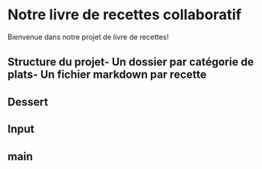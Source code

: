  # Notre livre de recettes collaboratif
 Bienvenue dans notre projet de livre de recettes!
 ## Structure du projet- Un dossier par catégorie de plats- Un fichier markdown par recette
 ## Dessert
 ## Input 
 ## main